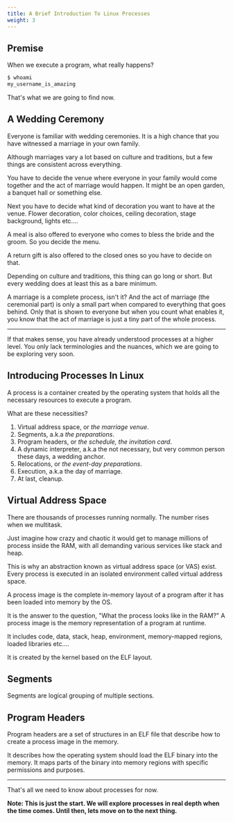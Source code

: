 ```yaml
---
title: A Brief Introduction To Linux Processes
weight: 3
---
```


## Premise

When we execute a program, what really happens?

```bash
$ whoami
my_username_is_amazing
```

That's what we are going to find now.

## A Wedding Ceremony

Everyone is familiar with wedding ceremonies. It is a high chance that you have witnessed a marriage in your own family.

Although marriages vary a lot based on culture and traditions, but a few things are consistent across everything.

You have to decide the venue where everyone in your family would come together and the act of marriage would happen. It might be an open garden, a banquet hall or something else.

Next you have to decide what kind of decoration you want to have at the venue. Flower decoration, color choices, ceiling decoration, stage background, lights etc....

A meal is also offered to everyone who comes to bless the bride and the groom. So you decide the menu.

A return gift is also offered to the closed ones so you have to decide on that.

Depending on culture and traditions, this thing can go long or short. But every wedding does at least this as a bare minimum.

A marriage is a complete process, isn't it? And the act of marriage (the ceremonial part) is only a small part when compared to everything that goes behind. Only that is shown to everyone but when you count what enables it, you know that the act of marriage is just a tiny part of the whole process.

***

If that makes sense, you have already understood processes at a higher level. You only lack terminologies and the nuances, which we are going to be exploring very soon.

## Introducing Processes In Linux

A process is a container created by the operating system that holds all the necessary resources to execute a program.

What are these necessities?

1. Virtual address space, or _the marriage venue_.
2. Segments, a.k.a _the preparations_.
3. Program headers, or _the schedule, the invitation card_.
4. A dynamic interpreter, a.k.a the not necessary, but very common person these days, a wedding anchor.
5. Relocations, or _the event-day preparations_.
6. Execution, a.k.a the day of marriage.
7. At last, cleanup.

## Virtual Address Space

There are thousands of processes running normally. The number rises when we multitask.

Just imagine how crazy and chaotic it would get to manage millions of process inside the RAM, with all demanding various services like stack and heap.

This is why an abstraction known as virtual address space (or VAS) exist. Every process is executed in an isolated environment called virtual address space.

A process image is the complete in-memory layout of a program after it has been loaded into memory by the OS.

It is the answer to the question, "What the process looks like in the RAM?" A process image is the memory representation of a program at runtime.

It includes code, data, stack, heap, environment, memory-mapped regions, loaded libraries etc....

It is created by the kernel based on the ELF layout.

## Segments

Segments are logical grouping of multiple sections.

## Program Headers

Program headers are a set of structures in an ELF file that describe how to create a process image in the memory.

It describes how the operating system should load the ELF binary into the memory. It maps parts of the binary into memory regions with specific permissions and purposes.

***

That's all we need to know about processes for now.

**Note: This is just the start. We will explore processes in real depth when the time comes. Until then, lets move on to the next thing.**